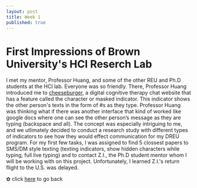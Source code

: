 ```yaml
---
layout: post
title: Week 1
published: true
---
```


# First Impressions of Brown University's HCI Reserch Lab

I met my mentor, Professor Huang, and some of the other REU and Ph.D students at the HCI lab. Everyone was so friendly. There, Professor Huang introduced me to [cheeseburger](https://cheeseburgertherapy.org/), a digital cognitive therapy chat website that has a feature called the character or masked indicator. This indicator shows the other person's texts in the form of #s as they type. Professor Huang was thinking what if there was another interface that kind of worked like google docs where one can see the other person’s message as they are typing (backspace and all). The concept was especially intriguing to me, and we utlimately decided to conduct a research study with different types of indicators to see how they would effect communication for my DREU program. For my first few tasks, I was assigned to find 5 clossest papers to SMS/DM style texting (texting indicators, show hidden characters while typing, full live typing) and to contact Z.I., the Ph.D student mentor whom I will be working with on this project. Unfortunately, I learned Z.I.'s return flight to the U.S. was delayed.

✿ click [here](https://momentine.github.io/) to go back
